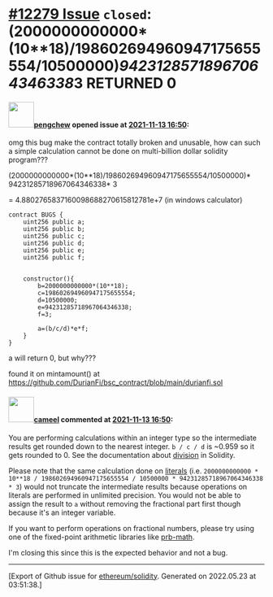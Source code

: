 # [\#12279 Issue](https://github.com/ethereum/solidity/issues/12279) `closed`: (2000000000000*(10**18)/198602694960947175655554/10500000)*94231285718967064346338*3 RETURNED 0

#### <img src="https://avatars.githubusercontent.com/u/64325702?v=4" width="50">[pengchew](https://github.com/pengchew) opened issue at [2021-11-13 16:50](https://github.com/ethereum/solidity/issues/12279):

omg this bug make the contract totally broken and unusable, how can such a simple calculation cannot be done on multi-billion dollar solidity program???

(2000000000000*(10**18)/198602694960947175655554/10500000)* 94231285718967064346338* 3

= 4.8802765837160098688270615812781e+7 (in windows calculator)

```
contract BUGS {
    uint256 public a; 
    uint256 public b; 
    uint256 public c; 
    uint256 public d; 
    uint256 public e; 
    uint256 public f; 
    
    
    constructor(){
        b=2000000000000*(10**18);
        c=198602694960947175655554;
        d=10500000;
        e=94231285718967064346338;
        f=3;
        
        a=(b/c/d)*e*f;
    }
}
```

a will return 0, but why???

found it on mintamount() at https://github.com/DurianFi/bsc_contract/blob/main/durianfi.sol 


#### <img src="https://avatars.githubusercontent.com/u/137030?v=4" width="50">[cameel](https://github.com/cameel) commented at [2021-11-13 16:50](https://github.com/ethereum/solidity/issues/12279#issuecomment-968120022):

You are performing calculations within an integer type so the intermediate results get rounded down to the nearest integer. `b / c / d` is ~0.959 so it gets rounded to 0. See the documentation about [division](https://docs.soliditylang.org/en/latest/types.html#division) in Solidity.

Please note that the same calculation done on [literals](https://docs.soliditylang.org/en/latest/types.html#rational-and-integer-literals) (i.e. `2000000000000 * 10**18 / 198602694960947175655554 / 10500000 * 94231285718967064346338 * 3`) would not truncate the intermediate results because operations on literals are performed in unlimited precision. You would not be able to assign the result to `a` without removing the fractional part first though because it's an integer variable.

If you want to perform operations on fractional numbers, please try using one of the fixed-point arithmetic libraries like [prb-math](https://github.com/hifi-finance/prb-math).

I'm closing this since this is the expected behavior and not a bug.


-------------------------------------------------------------------------------



[Export of Github issue for [ethereum/solidity](https://github.com/ethereum/solidity). Generated on 2022.05.23 at 03:51:38.]
